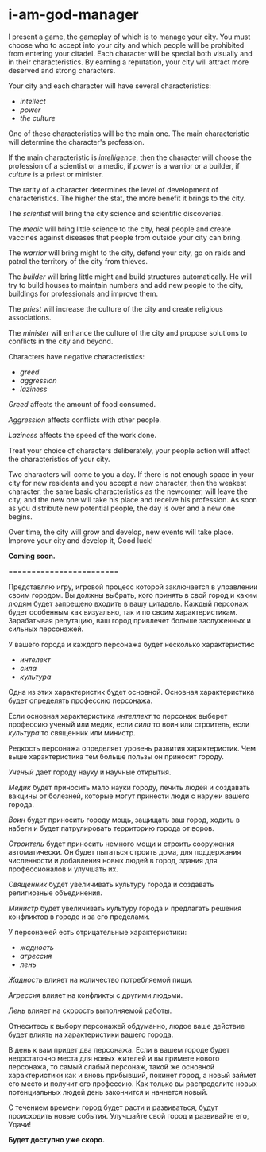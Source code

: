 # i-am-god-manager
I present a game, the gameplay of which is to manage your city. You must choose who to accept into your city and which people will be prohibited from entering your citadel. Each character will be special both visually and in their characteristics. By earning a reputation, your city will attract more deserved and strong characters.

Your city and each character will have several characteristics:
* *intellect*
* *power*
* *the culture*

One of these characteristics will be the main one. The main characteristic will determine the character's profession.

If the main characteristic is *intelligence*, then the character will choose the profession of a scientist or a medic, if *power* is a warrior or a builder, if *culture* is a priest or minister.

The rarity of a character determines the level of development of characteristics. The higher the stat, the more benefit it brings to the city.

The *scientist* will bring the city science and scientific discoveries.

The *medic* will bring little science to the city, heal people and create vaccines against diseases that people from outside your city can bring.

The *warrior* will bring might to the city, defend your city, go on raids and patrol the territory of the city from thieves.

The *builder* will bring little might and build structures automatically. He will try to build houses to maintain numbers and add new people to the city, buildings for professionals and improve them.

The *priest* will increase the culture of the city and create religious associations.

The *minister* will enhance the culture of the city and propose solutions to conflicts in the city and beyond.

Characters have negative characteristics:
* *greed*
* *aggression*
* *laziness*

*Greed* affects the amount of food consumed.

*Aggression* affects conflicts with other people.

*Laziness* affects the speed of the work done.

Treat your choice of characters deliberately, your people action will affect the characteristics of your city.

Two characters will come to you a day. If there is not enough space in your city for new residents and you accept a new character, then the weakest character, the same basic characteristics as the newcomer, will leave the city, and the new one will take his place and receive his profession. As soon as you distribute new potential people, the day is over and a new one begins.

Over time, the city will grow and develop, new events will take place. Improve your city and develop it, Good luck!

**Coming soon.**

========================

Представляю игру, игровой процесс которой заключается в управлении своим городом. Вы должны выбрать, кого принять в свой город и каким людям будет запрещено входить в вашу цитадель. Каждый персонаж будет особенным как визуально, так и по своим характеристикам. Зарабатывая репутацию, ваш город привлечет больше заслуженных и сильных персонажей. 

У вашего города и каждого персонажа будет несколько характеристик:
* *интелект*
* *сила*
* *культура*

Одна из этих характеристик будет основной. Основная характеристика будет определять профессию персонажа. 

Если основная характеристика *интеллект* то персонаж выберет профессию ученый или медик, если *сила* то воин или строитель, если *культура* то священник или министр.

Редкость персонажа определяет уровень развития характеристик. Чем выше характеристика тем больше пользы он приносит городу.

*Ученый* дает городу науку и научные открытия.

*Медик* будет приносить мало науки городу, лечить людей и создавать вакцины от болезней, которые могут принести люди с наружи вашего города.

*Воин* будет  приносить городу мощь, защищать ваш город, ходить в набеги и будет патрулировать территорию города от воров.

*Строитель* будет приносить немного мощи и строить сооружения автоматически. Он будет пытаться строить дома, для поддержания численности и добавления новых людей в город, здания для профессионалов и улучшать их.

*Священник* будет увеличивать культуру города и создавать религиозные объединения.

*Министр* будет увеличивать культуру города и предлагать решения конфликтов в городе и за его пределами.

У персонажей есть отрицательные характеристики:
* *жадность*
* *агрессия*
* *лень*

*Жадность* влияет на количество потребляемой пищи.

*Агрессия* влияет на конфликты с другими людьми.

*Лень* влияет на скорость выполняемой работы.

Отнеситесь к выбору персонажей обдуманно, людое ваше действие будет влиять на характеристики вашего города.

В день к вам придет два персонажа. Если в вашем городе будет недостаточно места для новых жителей и вы примете нового персонажа, то самый слабый персонаж, такой же основной характеристики как и вновь прибывший, покинет город, а новый займет его место и получит его профессию. Как только вы распределите новых потенциальных людей день закончится и начнется новый.

С течением времени город будет расти и развиваться, будут происходить новые события. Улучшайте свой город и развивайте его, Удачи!

**Будет доступно уже скоро.**